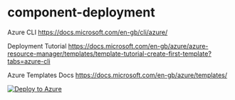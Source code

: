# component-deployment

Azure CLI https://docs.microsoft.com/en-gb/cli/azure/

Deployment Tutorial https://docs.microsoft.com/en-gb/azure/azure-resource-manager/templates/template-tutorial-create-first-template?tabs=azure-cli

Azure Templates Docs https://docs.microsoft.com/en-gb/azure/templates/

[![Deploy to Azure](https://azuredeploy.net/deploybutton.png)](https://azuredeploy.net/?repository=https://github.com/clazureroom/component-deployment)